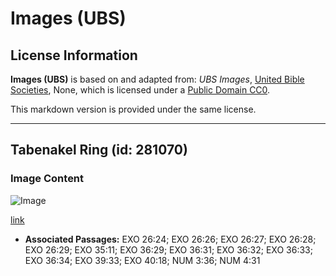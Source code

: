 # Images (UBS)

## License Information

**Images (UBS)** is based on and adapted from: _UBS Images_, [United Bible Societies](https://unitedbiblesocieties.org/), None, which is licensed under a [Public Domain CC0](https://creativecommons.org/public-domain/cc0/).

This markdown version is provided under the same license.



--------------------------------

## Tabenakel Ring (id: 281070)

### Image Content

![Image](https://cdn.aquifer.bible/aquifer-content/resources/Media/WEB-0429_tabernacle_ring.jpg)

[link](https://cdn.aquifer.bible/aquifer-content/resources/Media/WEB-0429_tabernacle_ring.jpg)

* **Associated Passages:** EXO 26:24; EXO 26:26; EXO 26:27; EXO 26:28; EXO 26:29; EXO 35:11; EXO 36:29; EXO 36:31; EXO 36:32; EXO 36:33; EXO 36:34; EXO 39:33; EXO 40:18; NUM 3:36; NUM 4:31

